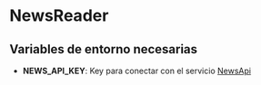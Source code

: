 # NewsReader

## Variables de entorno necesarias

- **NEWS_API_KEY**: Key para conectar con el servicio [NewsApi](https://newsapi.org/)